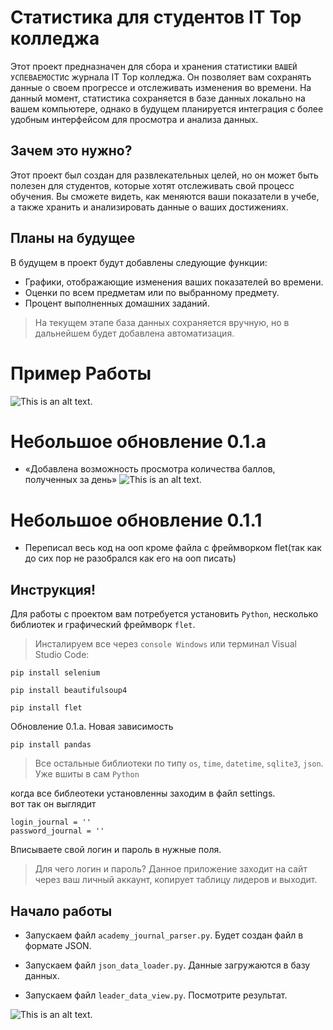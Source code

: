 
# Статистика для студентов IT Top колледжа

Этот проект предназначен для сбора и хранения статистики `ВАШЕЙ УСПЕВАЕМОСТИ`с журнала IT Top колледжа. Он позволяет вам сохранять данные о своем прогрессе и отслеживать изменения во времени. На данный момент, статистика сохраняется в базе данных локально на вашем компьютере, однако в будущем планируется интеграция с более удобным интерфейсом для просмотра и анализа данных.

## Зачем это нужно?

Этот проект был создан для развлекательных целей, но он может быть полезен для студентов, которые хотят отслеживать свой процесс обучения. Вы сможете видеть, как меняются ваши показатели в учебе, а также хранить и анализировать данные о ваших достижениях.

## Планы на будущее

В будущем в проект будут добавлены следующие функции:
- Графики, отображающие изменения ваших показателей во времени.
- Оценки по всем предметам или по выбранному предмету.
- Процент выполненных домашних заданий.

>На текущем этапе база данных сохраняется вручную, но в дальнейшем будет добавлена автоматизация.

# Пример Работы
![This is an alt text.](https://i.imgur.com/hxpnF7F.png "This is a sample image.")

# Небольшое обновление 0.1.a
- «Добавлена возможность просмотра количества баллов, полученных за день»
![This is an alt text.](https://i.imgur.com/nhmC2Ti.png "This is a sample image.")
# Небольшое обновление 0.1.1
- Переписал весь код на ооп кроме файла с фреймворком flet(так как до сих пор не разобрался как его на ооп писать)
## Инструкция!

Для работы с проектом вам потребуется установить `Python`, несколько библиотек и графический фреймворк `flet`.

> Инсталируем все через `console Windows` или терминал Visual Studio Code:
```
pip install selenium
```
```
pip install beautifulsoup4
```
```
pip install flet
```
Обновление 0.1.a. Новая зависимость
```
pip install pandas
```
>Все остальные библиотеки по типу `os`, `time`, `datetime`, `sqlite3`, `json`. Уже вшиты в сам `Python`

когда все библеотеки установленны заходим в файл settings.<br>
вот так он выглядит
```
login_journal = ''
password_journal = ''

```

Вписываете свой логин и пароль в нужные поля. 
>Для чего логин и пароль?
Данное приложение заходит на сайт через ваш личный аккаунт, копирует таблицу лидеров и выходит.

## Начало работы

- Запускаем файл `academy_journal_parser.py`. Будет создан файл в формате JSON.

- Запускаем файл `json_data_loader.py`. Данные загружаются в базу данных.

- Запускаем файл `leader_data_view.py`. Посмотрите результат.



![This is an alt text.](https://i.imgur.com/KwhPEO9.jpeg "This is a sample image.")



